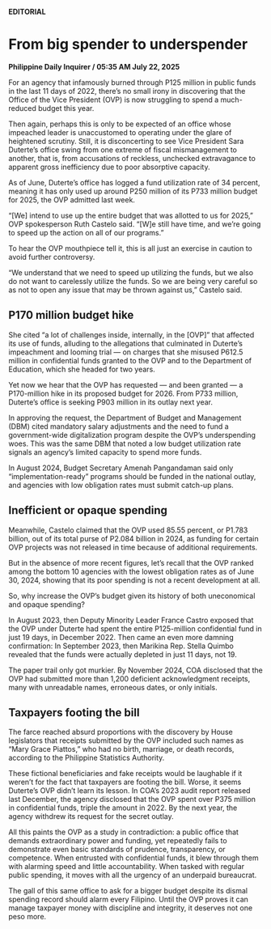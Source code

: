 **EDITORIAL**

# From big spender to underspender

****Philippine Daily Inquirer / 05:35 AM July 22, 2025****

For an agency that infamously burned through P125 million in public funds in the last 11 days of 2022, there’s no small irony in discovering that the Office of the Vice President (OVP) is now struggling to spend a much-reduced budget this year.

Then again, perhaps this is only to be expected of an office whose impeached leader is unaccustomed to operating under the glare of heightened scrutiny. Still, it is disconcerting to see Vice President Sara Duterte’s office swing from one extreme of fiscal mismanagement to another, that is, from accusations of reckless, unchecked extravagance to apparent gross inefficiency due to poor absorptive capacity.

As of June, Duterte’s office has logged a fund utilization rate of 34 percent, meaning it has only used up around P250 million of its P733 million budget for 2025, the OVP admitted last week. 

“[We] intend to use up the entire budget that was allotted to us for 2025,” OVP spokesperson Ruth Castelo said. “[W]e still have time, and we’re going to speed up the action on all of our programs.”

To hear the OVP mouthpiece tell it, this is all just an exercise in caution to avoid further controversy. 

“We understand that we need to speed up utilizing the funds, but we also do not want to carelessly utilize the funds. So we are being very careful so as not to open any issue that may be thrown against us,” Castelo said.

## P170 million budget hike

She cited “a lot of challenges inside, internally, in the [OVP]” that affected its use of funds, alluding to the allegations that culminated in Duterte’s impeachment and looming trial — on charges that she misused P612.5 million in confidential funds granted to the OVP and to the Department of Education, which she headed for two years.

Yet now we hear that the OVP has requested — and been granted — a P170-million hike in its proposed budget for 2026. From P733 million, Duterte’s office is seeking P903 million in its outlay next year.

In approving the request, the Department of Budget and Management (DBM) cited mandatory salary adjustments and the need to fund a government-wide digitalization program despite the OVP’s underspending woes. This was the same DBM that noted a low budget utilization rate signals an agency’s limited capacity to spend more funds.

In August 2024, Budget Secretary Amenah Pangandaman said only “implementation-ready” programs should be funded in the national outlay, and agencies with low obligation rates must submit catch-up plans.

## Inefficient or opaque spending

Meanwhile, Castelo claimed that the OVP used 85.55 percent, or P1.783 billion, out of its total purse of P2.084 billion in 2024, as funding for certain OVP projects was not released in time because of additional requirements.

But in the absence of more recent figures, let’s recall that the OVP ranked among the bottom 10 agencies with the lowest obligation rates as of June 30, 2024, showing that its poor spending is not a recent development at all.

So, why increase the OVP’s budget given its history of both uneconomical and opaque spending?

In August 2023, then Deputy Minority Leader France Castro exposed that the OVP under Duterte had spent the entire P125-million confidential fund in just 19 days, in December 2022. Then came an even more damning confirmation: In September 2023, then Marikina Rep. Stella Quimbo revealed that the funds were actually depleted in just 11 days, not 19.

The paper trail only got murkier. By November 2024, COA disclosed that the OVP had submitted more than 1,200 deficient acknowledgment receipts, many with unreadable names, erroneous dates, or only initials.

## Taxpayers footing the bill

The farce reached absurd proportions with the discovery by House legislators that receipts submitted by the OVP included such names as “Mary Grace Piattos,” who had no birth, marriage, or death records, according to the Philippine Statistics Authority.

These fictional beneficiaries and fake receipts would be laughable if it weren’t for the fact that taxpayers are footing the bill. Worse, it seems Duterte’s OVP didn’t learn its lesson. In COA’s 2023 audit report released last December, the agency disclosed that the OVP spent over P375 million in confidential funds, triple the amount in 2022. By the next year, the agency withdrew its request for the secret outlay.

All this paints the OVP as a study in contradiction: a public office that demands extraordinary power and funding, yet repeatedly fails to demonstrate even basic standards of prudence, transparency, or competence. When entrusted with confidential funds, it blew through them with alarming speed and little accountability. When tasked with regular public spending, it moves with all the urgency of an underpaid bureaucrat.

The gall of this same office to ask for a bigger budget despite its dismal spending record should alarm every Filipino. Until the OVP proves it can manage taxpayer money with discipline and integrity, it deserves not one peso more.